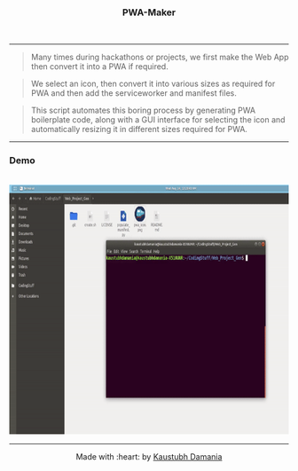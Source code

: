 <h3 align="center">PWA-Maker</h3>
<br>
<div align="center">
</div>

------------------------------------------

> Many times during hackathons or projects, we first make the Web App then convert it into a PWA if required.

> We select an icon, then convert it into various sizes as required for PWA and then add the serviceworker and manifest files.

> This script automates this boring process by generating PWA boilerplate code, along with a GUI interface for selecting the icon and automatically resizing it in different sizes required for PWA.

------------------------------------------

### Demo
<br>
<div align = "center">
<img src="./assets/demo.gif" width=700px height=450px />
</div>

------------------------------------------
<div align="center">
Made with :heart: by <a href="https://github.com/KaustubhDamania" target="_blank">Kaustubh Damania</a>
</div>
